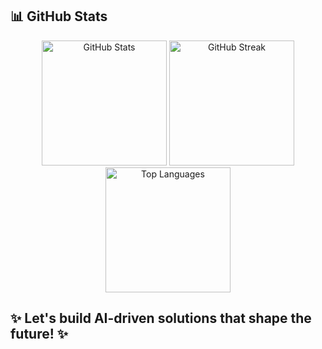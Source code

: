 

## 📊 GitHub Stats

<div align="center">
  <img src="https://github-readme-stats.vercel.app/api?username=itsbhavsagar&show_icons=true&hide_title=true&count_private=true&theme=tokyonight&hide_border=true" alt="GitHub Stats" width="200" />
  <img src="https://github-readme-streak-stats.herokuapp.com/?user=itsbhavsagar&theme=tokyonight&hide_border=true" alt="GitHub Streak" width="200" />
  <img src="https://github-readme-stats.vercel.app/api/top-langs/?username=itsbhavsagar&theme=tokyonight&hide_border=true&layout=compact" alt="Top Languages" width="200" />
  
</div>

## ✨ Let's build AI-driven solutions that shape the future! ✨
